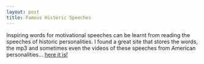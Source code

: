 ```yaml
---
layout: post
title: Famous Historic Speeches
---
```


Inspiring words for motivational speeches can be learnt from reading the speeches of historic personalities. I found a great site that stores the words, the mp3 and sometimes even the videos of these speeches from American personalities... [here it is!](http://americanrhetoric.com/top100speechesall.html)
